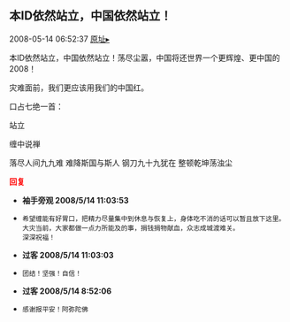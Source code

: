 ## 本ID依然站立，中国依然站立！
2008-05-14 06:52:37
[原址▸](http://www.fxgan.com/chan_time/2008_01_06/1014.htm)


本ID依然站立，中国依然站立！荡尽尘嚣，中国将还世界一个更辉煌、更中国的2008！

灾难面前，我们更应该用我们的中国红。

口占七绝一首：

站立

缠中说禅

落尽人间九九难
难降斯国与斯人
钢刀九十九犹在
整顿乾坤荡浊尘




<font color='red'>**回复**</font>


- **袖手旁观 2008/5/14 11:03:53**
- ```
  希望缠能有好胃口，把精力尽量集中到休息与恢复上，身体吃不消的话可以暂且放下这里。
  大灾当前，大家都做一点力所能及的事，捐钱捐物献血，众志成城渡难关。
  深深祝福！
  ```
- **过客 2008/5/14 11:03:03**
- ```
  团结！坚强！自信！
  ```
- **过客 2008/5/14 8:52:06**
- ```
  感谢报平安！阿弥陀佛
  ```
